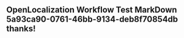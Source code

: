 <properties
ms.topic="hero-topic1"
ms.test1="hero-topic"
ms.test2="test"/>

## OpenLocalization Workflow Test MarkDown 5a93ca90-0761-46bb-9134-deb8f70854db thanks!
